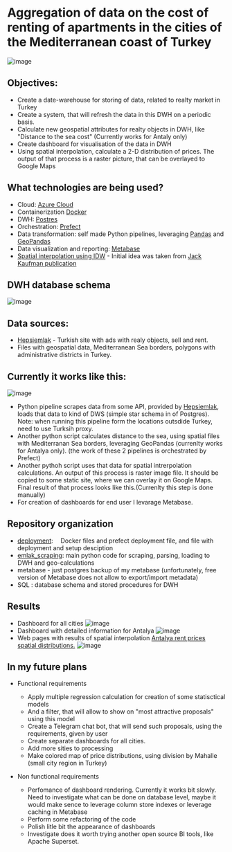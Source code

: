 # Aggregation of data on the cost of renting of apartments in the cities of the Mediterranean coast of Turkey
![image](https://user-images.githubusercontent.com/20965831/229925996-f877ad63-d7dd-4bc9-9794-7282270faa82.png)



## Objectives:
 - Create a date-warehouse for storing of data, related to realty market in Turkey
 - Create a system, that will refresh the data in this DWH on a periodic basis.
 - Calculate new geospatial attributes for realty objects in DWH, like "Distance to the sea cost" (Currently works for Antaly only)
 - Create dashboard for visualisation of the data in DWH
 - Using spatial interpolation, calculate a 2-D distribution  of prices. The output of that process is a raster picture, that can be overlayed to Google Maps


## What technologies are being used?
- Cloud: [Azure Cloud](https://cloud.google.com)
- Containerization [Docker](https://www.docker.com
)
- DWH: [Postres](https://www.postgresql.org/)
- Orchestration: [Prefect](https://www.prefect.io/)
- Data transformation: self made Python pipelines, leveraging [Pandas](https://pandas.pydata.org/) and [GeoPandas](https://geopandas.org)
- Data visualization and reporting: [Metabase](https://www.metabase.com/)
- [Spatial interpolation using IDW](https://gisgeography.com/inverse-distance-weighting-idw-interpolation/) - Initial idea was taken from [Jack Kaufman publication](https://www.jefftk.com/p/updated-boston-apartment-price-maps)

## DWH database schema
![image](https://user-images.githubusercontent.com/20965831/230157355-733b663d-f417-48f8-a98d-e66994c2c0e1.png)


## Data sources:
- [Hepsiemlak](https://www.hepsiemlak.com/) - Turkish site with ads with realy objects, sell and rent.
- Files with geospatial data, Mediterranean Sea borders, polygons with administrative districts in Turkey.


## Currently it works like this:
![image](https://user-images.githubusercontent.com/20965831/229867093-2f5571a2-49bc-4d36-a0c7-0339d612a0a0.png)

- Python pipeline scrapes data from some API, provided by [Hepsiemlak](https://www.hepsiemlak.com/), loads that data to kind of DWS (simple star schema in of Postgres). Note: when running this pipeline form the locations outsdide Turkey, need to use Turksih proxy.
- Another python script calculates distance to the sea, using spatial files with  Mediterranan Sea borders, leveraging GeoPandas (currenlty works for Antalya only).
(the work of these 2 pipelines is orchestrated by Prefect)
- Another pythoh script uses that data for spatial intrerpolation calculations. An output of this process is raster image file. It should be copied to some static site, where we can overlay it on Google Maps. Final result of that process looks like this.(Currenlty this step is done manually)
 - For creation of dashboards for end user I levarage Metabase.


## Repository organization
-  [deployment](deployment/README.md):
    &ensp;&thinsp; Docker files and prefect deployment file, and file with deployment and setup desciption
 - [emlak_scraping](emlak_scraping/README.md): main python code for scraping, parsing, loading to DWH and geo-calculations
 -  metabase - just postgres backup of my metabase (unfortunately, free version of Metabase does not allow to export/import metadata)
 -  SQL : database schema and stored procedures for DWH

## Results
- Dashboard for all cities
![image](https://user-images.githubusercontent.com/20965831/229874671-cb6bca21-ef77-43cb-b83a-9af48d512043.png)
 &ensp;&thinsp;
- Dashboard with detailed information for Antalya
![image](https://user-images.githubusercontent.com/20965831/229874237-028dc808-3fd5-482b-8272-db36e89a8bf8.png)
 &ensp;&thinsp;
 - Web pages with results of spatial interpolation
 [Antalya rent prices spatial distributions.](https://dmitriik.github.io/RealtyEstimation/Antalya/)
![image](https://user-images.githubusercontent.com/20965831/229874912-acdd7cd4-684b-432f-a618-340ba612b04d.png)

## In my future plans
- Functional requirements
  - Apply multiple regression calculation for creation of some statisctical models
  - And a filter, that will allow to show on "most attractive proposals" using this model
  - Create a Telegram chat bot, that will send such proposals, using the requirements, given by user
  - Create separate dashboards for all cities.
  -  Add more sities to processing
  -  Make colored map of price distributions, using division by Mahalle (small city region in Turkey)

- Non functional requirements
  - Perfomance of dashboard rendering. Currently it works bit slowly. Need to investigate what can be done on database level, maybe it would make sence to leverage column store indexes or leverage caching in Metabase
  - Perform some refactoring of the code
  - Polish litle bit the appearance of dashboards
  - Investigate does it worth trying another open source BI tools, like Apache Superset.



    
